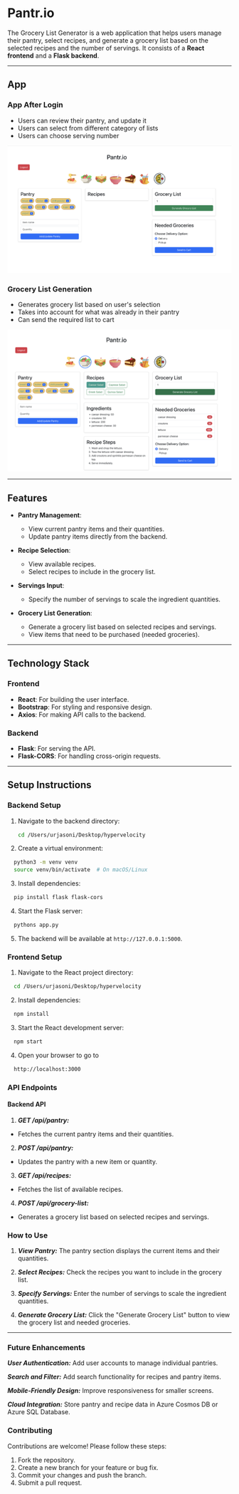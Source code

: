 # Pantr.io

The Grocery List Generator is a web application that helps users manage their pantry, select recipes, and generate a grocery list based on the selected recipes and the number of servings. It consists of a **React frontend** and a **Flask backend**.

---

## App

### App After Login

- Users can review their pantry, and update it
- Users can select from different category of lists
- Users can choose serving number

![App After Login](images/app.png)

### Grocery List Generation

- Generates grocery list based on user's selection
- Takes into account for what was already in their pantry
- Can send the required list to cart

![Grocery List Generation](images/generate_list.png)

---

## Features

- **Pantry Management**:
  - View current pantry items and their quantities.
  - Update pantry items directly from the backend.

- **Recipe Selection**:
  - View available recipes.
  - Select recipes to include in the grocery list.

- **Servings Input**:
  - Specify the number of servings to scale the ingredient quantities.

- **Grocery List Generation**:
  - Generate a grocery list based on selected recipes and servings.
  - View items that need to be purchased (needed groceries).

---

## Technology Stack

### Frontend
- **React**: For building the user interface.
- **Bootstrap**: For styling and responsive design.
- **Axios**: For making API calls to the backend.

### Backend
- **Flask**: For serving the API.
- **Flask-CORS**: For handling cross-origin requests.

---

## Setup Instructions

### Backend Setup
1. Navigate to the backend directory:
    ```bash
    cd /Users/urjasoni/Desktop/hypervelocity
    ```
   
2. Create a virtual environment:
  ```bash
    python3 -m venv venv
    source venv/bin/activate  # On macOS/Linux
  ```

3. Install dependencies:
  ```bash
    pip install flask flask-cors
  ```

4. Start the Flask server:
  ```bash
    pythons app.py
  ```

5. The backend will be available at `http://127.0.0.1:5000`.

### Frontend Setup

1. Navigate to the React project directory:
  ```bash
    cd /Users/urjasoni/Desktop/hypervelocity
  ```

2. Install dependencies:
  ```bash
    npm install
  ```

3. Start the React development server:
  ```bash
    npm start
  ```

4. Open your browser to go to 
  ```bash
    http://localhost:3000
  ```

### API Endpoints
#### Backend API
1. ***GET /api/pantry:***
  - Fetches the current pantry items and their quantities.

2. ***POST /api/pantry:***
  - Updates the pantry with a new item or quantity.

3. ***GET /api/recipes:***
  - Fetches the list of available recipes.

4. ***POST /api/grocery-list:***
  - Generates a grocery list based on selected recipes and servings.

### How to Use
1. ***View Pantry:*** The pantry section displays the current items and their quantities.

2. ***Select Recipes:*** Check the recipes you want to include in the grocery list.

3. ***Specify Servings:*** Enter the number of servings to scale the ingredient quantities.

4. ***Generate Grocery List:*** Click the "Generate Grocery List" button to view the grocery list and needed groceries.

---

### Future Enhancements

***User Authentication:***
Add user accounts to manage individual pantries.

***Search and Filter:***
Add search functionality for recipes and pantry items.

***Mobile-Friendly Design:***
Improve responsiveness for smaller screens.

***Cloud Integration:***
Store pantry and recipe data in Azure Cosmos DB or Azure SQL Database.

### Contributing

Contributions are welcome! Please follow these steps:

1. Fork the repository.
2. Create a new branch for your feature or bug fix.
3. Commit your changes and push the branch.
4. Submit a pull request.
